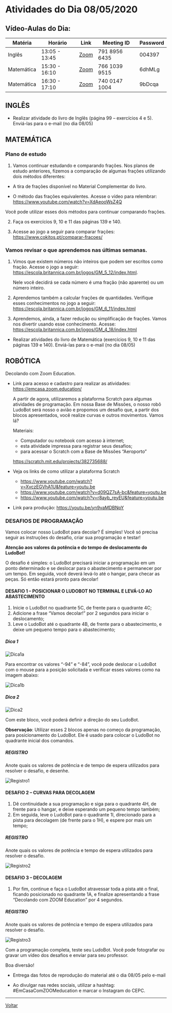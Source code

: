 # Atividades do Dia 08/05/2020

## Vídeo-Aulas do Dia:

| Matéria | Horário | Link | Meeting ID | Password |
|---------|---------|------|------------|----------|
| Inglês  | 13:05 - 13:45 | [Zoom](https://us04web.zoom.us/j/79189566435?pwd=YWp5UU5sWWRyUjltUlpCVlk1QzNwUT09) | 791 8956 6435 | 004397 |
| Matemática | 15:30 - 16:10 | [Zoom](https://us04web.zoom.us/j/76610399515?pwd=S1FROXFOR1p4TlBEMmR1Q21KVFR6QT09) | 766 1039 9515 | 6dhMLg |
| Matemática | 16:30 - 17:10 | [Zoom](https://us04web.zoom.us/j/74001471004?pwd=VmF3V2FvcnlMSnFyd3d2ancwdUR0QT09) | 740 0147 1004 | 9bDcqa |


## INGLÊS

* Realizar atividade do livro de Inglês (página 99 – exercícios 4 e 5). Enviá-las para o e-mail (no dia
08/05)

## MATEMÁTICA

### Plano de estudo

1) Vamos continuar estudando e comparando frações. Nos planos de estudo anteriores, fizemos a comparação de algumas frações utilizando dois métodos diferentes:

  * A tira de frações disponível no Material Complementar do livro.

  * O método das frações equivalentes. Acesse o vídeo para relembrar: <https://www.youtube.com/watch?v=XdAeooWsZ4Q>

  Você pode utilizar esses dois métodos para continuar comparando frações.

2) Faça os exercícios 9, 10 e 11 das páginas 139 e 140.

3) Acesse ao jogo a seguir para comparar frações: <https://www.cokitos.pt/comparar-fracoes/>

### Vamos revisar o que aprendemos nas últimas semanas.

1) Vimos que existem números não inteiros que podem ser escritos como fração. Acesse o jogo a seguir: <https://escola.britannica.com.br/jogos/GM_5_12/index.html>.

   Nele você decidirá se cada número é uma fração (não aparente) ou um número inteiro.

2) Aprendemos também a calcular frações de quantidades. Verifique esses conhecimentos no jogo a seguir: <https://escola.britannica.com.br/jogos/GM_6_11/index.html>

3) Aprendemos, ainda, a fazer redução ou simplificação de frações. Vamos nos divertir usando esse conhecimento. Acesse: <https://escola.britannica.com.br/jogos/GM_4_18/index.html>

* Realizar atividades do livro de Matemática (exercícios 9, 10 e 11 das páginas 139 e 140). Enviá-las
para o e-mail (no dia 08/05)

## ROBÓTICA

Decolando com Zoom Education.

* Link para acesso e cadastro para realizar as atividades: <https://emcasa.zoom.education/>

  A partir de agora, utilizaremos a plataforma Scratch para algumas atividades de programação. Em nossa Base de Missões, o nosso robô LudoBot será nosso o avião e propomos um desafio que, a partir dos blocos apresentados, você realize curvas e outros movimentos. Vamos lá?
  
  Materiais: 
   * Computador ou notebook com acesso à internet; 
   * esta atividade impressa para registrar seus desafios;
   * para acessar o Scratch com a Base de Missões “Aeroporto”
   
    <https://scratch.mit.edu/projects/382735688/>
    
* Veja os links de como utilizar a plataforma Scratch

  * https://www.youtube.com/watch?v=XvczEGVhA1U&feature=youtu.be
  * https://www.youtube.com/watch?v=d09QZ7sA-bc&feature=youtu.be
  * https://www.youtube.com/watch?v=r8ayb_reyEU&feature=youtu.be

* Link para produção: https://youtu.be/yn9vaMDBNpY

### DESAFIOS DE PROGRAMAÇÃO

Vamos colocar nosso LudoBot para decolar? É simples! Você só precisa seguir as instruções do desafio, criar sua programação e testar!

  **Atenção aos valores da potência e do tempo de deslocamento do LudoBot!**

O desafio é simples: o LudoBot precisará iniciar a programação em um ponto determinado e se deslocar para o abastecimento e permanecer por um tempo. Em seguida, você deverá levá-lo até o hangar, para checar as peças. Só então estará pronto para decolar!

#### DESAFIO 1 – POSICIONAR O LUDOBOT NO TERMINAL E LEVÁ-LO AO ABASTECIMENTO

1. Inicie o LudoBot no quadrante 5C, de frente para o quadrante 4C;
2. Adicione a frase “Vamos decolar!” por 2 segundos para iniciar o deslocamento;
3. Leve o LudoBot até o quadrante 4B, de frente para o abastecimento, e deixe um pequeno tempo para o abastecimento;

##### Dica 1

![Dica1a](../imgs/robotica_20200508_1.png)

Para encontrar os valores “-94” e “-84”, você pode deslocar o LudoBot com o mouse para a posição solicitada e verificar esses valores como na imagem abaixo:

![Dica1b](../imgs/robotica_20200508_2.png)

##### Dica 2

![Dica2](../imgs/robotica_20200508_3.png)

Com este bloco, você poderá definir a direção do seu LudoBot.

**Observação**: Utilizar esses 2 blocos apenas no começo da programação, para posicionamento do LudoBot. Ele é usado para colocar o LudoBot no quadrante inicial dos comandos.

##### REGISTRO

Anote quais os valores de potência e de tempo de espera utilizados para resolver o desafio, e desenhe.

![Registro1](../imgs/robotica_20200508_4.png)

#### DESAFIO 2 – CURVAS PARA DECOLAGEM

1. Dê continuidade a sua programação e siga para o quadrante 4H, de frente para o hangar, e deixe esperando um pequeno tempo também;
2. Em seguida, leve o LudoBot para o quadrante 1I, direcionado para a pista para decolagem (de frente para o 1H), e espere por mais um tempo;

##### REGISTRO

Anote quais os valores de potência e tempo de espera utilizados para resolver o desafio.

![Registro2](../imgs/robotica_20200508_5.png)

#### DESAFIO 3 – DECOLAGEM

1. Por fim, continue e faça o LudoBot atravessar toda a pista até o final, ficando posicionado no quadrante 1A, e finalize apresentando a frase “Decolando com ZOOM Education” por 4 segundos.

##### REGISTRO

Anote quais os valores de potência e tempo de espera utilizados para resolver o desafio. 

![Registro3](../imgs/robotica_20200508_6.png)

Com a programação completa, teste seu LudoBot. Você pode fotografar ou gravar um vídeo dos desafios e enviar para seu professor.

Boa diversão!

* Entrega das fotos de reprodução do material até o dia 08/05 pelo e-mail

* Ao divulgar nas redes sociais, utilizar a hashtag: #EmCasaComZOOMeducation e marcar o Instagram do CEPC.


---
[Voltar](index.md)
